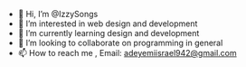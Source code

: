 - 👋 Hi, I’m @IzzySongs
- 👀 I’m interested in web design and development
- 🌱 I’m currently learning design and development
- 💞️ I’m looking to collaborate on programming in general
- 📫 How to reach me , Email: adeyemiisrael942@gmail.com

<!---
IzzySongs/IzzySongs is a ✨ special ✨ repository because its `README.md` (this file) appears on your GitHub profile.
You can click the Preview link to take a look at your changes.
--->
